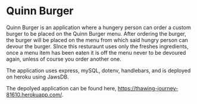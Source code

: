 # Quinn Burger

Quinn Burger is an application where a hungery person can order a custom burger to be placed on the Quinn Burger menu. After ordering the burger, the burger will be placed on the menu from which said hungry person can devour the burger. SInce this resturaunt uses only the freshes ingredients, once a menu item has been eaten it is off the menu never to be devoured again, unless of course you order another one. 

The application uses express, mySQL, dotenv, handlebars, and is deployed on heroku using JawsDB.

The depolyed application can be found here, https://thawing-journey-81610.herokuapp.com/.